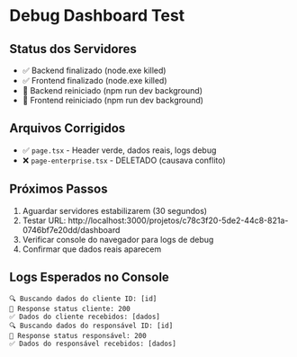 # Debug Dashboard Test

## Status dos Servidores
- ✅ Backend finalizado (node.exe killed)
- ✅ Frontend finalizado (node.exe killed)  
- 🔄 Backend reiniciado (npm run dev background)
- 🔄 Frontend reiniciado (npm run dev background)

## Arquivos Corrigidos
- ✅ `page.tsx` - Header verde, dados reais, logs debug
- ❌ `page-enterprise.tsx` - DELETADO (causava conflito)

## Próximos Passos
1. Aguardar servidores estabilizarem (30 segundos)
2. Testar URL: http://localhost:3000/projetos/c78c3f20-5de2-44c8-821a-0746bf7e20dd/dashboard
3. Verificar console do navegador para logs de debug
4. Confirmar que dados reais aparecem

## Logs Esperados no Console
```
🔍 Buscando dados do cliente ID: [id]
📡 Response status cliente: 200
✅ Dados do cliente recebidos: [dados]
🔍 Buscando dados do responsável ID: [id]  
📡 Response status responsável: 200
✅ Dados do responsável recebidos: [dados]
``` 